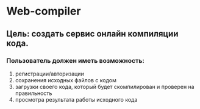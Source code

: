 # Web-compiler

## Цель: создать сервис онлайн компиляции кода. 

### Пользователь должен иметь возможность:
1) регистрации/авторизации 
2) сохранения исходных файлов с кодом
3) загрузки своего кода, который будет скомпилирован и проверен на правильность
4) просмотра результата работы исходного кода
